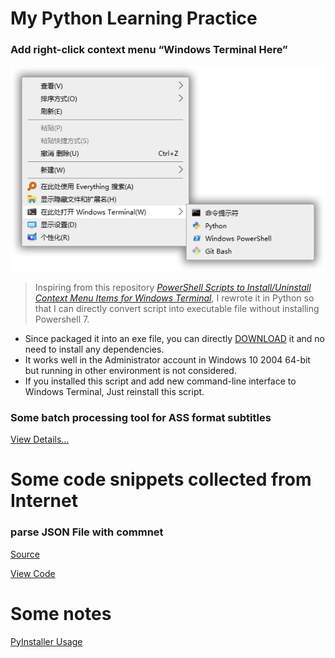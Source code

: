 # My Python Learning Practice

### Add right-click context menu “Windows Terminal Here”

![](AddTerminalToContextMenu/View.png)

> Inspiring from this repository [*PowerShell Scripts to Install/Uninstall Context Menu Items for Windows Terminal*](https://github.com/lextm/windowsterminal-shell), I rewrote it in Python so that I can directly convert script into executable file without installing Powershell 7.

- Since packaged it into an exe file, you can directly [DOWNLOAD](https://github.com/coo11/PythonScript/releases/tag/v0.0.1) it and no need to install any dependencies.
- It works well in the Administrator account in Windows 10 2004 64-bit but running in other environment is not considered.
- If you installed this script and add new command-line interface to Windows Terminal, Just reinstall this script.

### Some batch processing tool for ASS format subtitles

[View Details...](ASSPyTools/README.md#ass-字幕相关的批量处理脚本)


# Some code snippets collected from Internet

### parse JSON File with commnet

[Source](https://zhuanlan.zhihu.com/p/99682140)

[View Code](Snippets\pJSONC.py)

# Some notes 

[PyInstaller Usage](AddTerminalToContextMenu/NOTE.md#使用-pyinstaller-打包)
